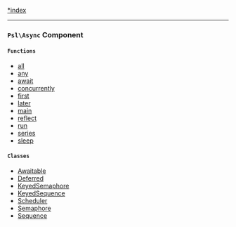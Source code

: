 <!--
    This markdown file was generated using `docs/documenter.php`.

    Any edits to it will likely be lost.
-->

[*index](./../README.md)

---

### `Psl\Async` Component

#### `Functions`

- [all](./../../src/Psl/Async/all.php#L21)
- [any](./../../src/Psl/Async/any.php#L25)
- [await](./../../src/Psl/Async/await.php#L18)
- [concurrently](./../../src/Psl/Async/concurrently.php#L21)
- [first](./../../src/Psl/Async/first.php#L22)
- [later](./../../src/Psl/Async/later.php#L14)
- [main](./../../src/Psl/Async/main.php#L18)
- [reflect](./../../src/Psl/Async/reflect.php#L25)
- [run](./../../src/Psl/Async/run.php#L19)
- [series](./../../src/Psl/Async/series.php#L21)
- [sleep](./../../src/Psl/Async/sleep.php#L10)

#### `Classes`

- [Awaitable](./../../src/Psl/Async/Awaitable.php#L29)
- [Deferred](./../../src/Psl/Async/Deferred.php#L21)
- [KeyedSemaphore](./../../src/Psl/Async/KeyedSemaphore.php#L27)
- [KeyedSequence](./../../src/Psl/Async/KeyedSequence.php#L26)
- [Scheduler](./../../src/Psl/Async/Scheduler.php#L21)
- [Semaphore](./../../src/Psl/Async/Semaphore.php#L24)
- [Sequence](./../../src/Psl/Async/Sequence.php#L23)


